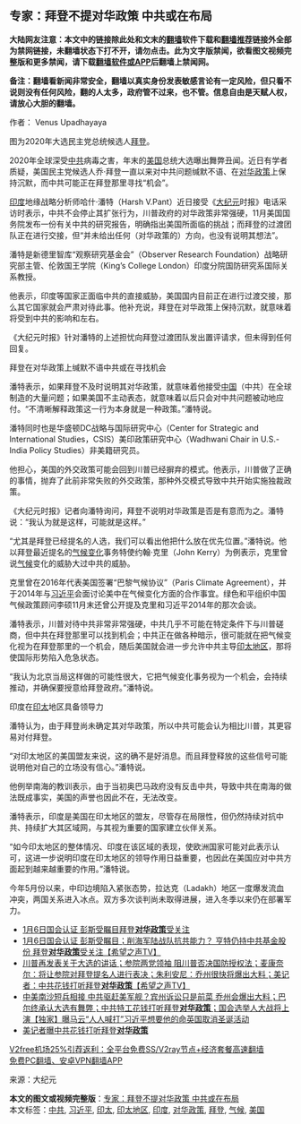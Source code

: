  <h2>专家：拜登不提对华政策 中共或在布局</h2> <p class="notice"><b>大陆网友注意：本文中的链接除此处和文末的<a href="https://github.com/bannedbook/fanqiang" >翻墙</a>软件下载和<a href="https://github.com/killgcd/justmysocks/blob/master/README.md">翻墙推荐</a>链接外全部为禁网链接，未翻墙状态下打不开，请勿点击。此为文字版禁闻，欲看图文视频完整版和更多禁闻，请下载<a href="https://github.com/bannedbook/fanqiang">翻墙软件或APP</a>后翻墙上禁闻网。</p><p>备注：翻墙看新闻非常安全，翻墙以真实身份发表敏感言论有一定风险，但只看不说则没有任何风险，翻的人太多，政府管不过来，也不管。信息自由是天赋人权，请放心大胆的翻墙。</b></p>  <div class="entry"> <p>作者： Venus Upadhayaya</p> <p id="conimg">图为2020年大选民主党总统候选人<a href="https://www.bannedbook.org/bnews/tag/%e6%8b%9c%e7%99%bb/" class="st_tag internal_tag" rel="tag" title="标签 拜登 下的日志">拜登</a>。</p> <p>2020年全球深受<a href="https://www.bannedbook.org/bnews/tag/%e4%b8%ad%e5%85%b1/" class="st_tag internal_tag" rel="tag" title="标签 中共 下的日志">中共</a>病毒之害，年末的<a href="https://www.bannedbook.org/bnews/tag/%e7%be%8e%e5%9b%bd/" class="st_tag internal_tag" rel="tag" title="标签 美国 下的日志">美国</a>总统大选曝出舞弊丑闻。近日有学者质疑，美国民主党候选人乔·拜登一直以来对中共问题缄默不语、在<a href="https://www.bannedbook.org/bnews/tag/%E5%AF%B9%E5%8D%8E%E6%94%BF%E7%AD%96/" class="st_tag internal_tag" rel="tag" title="标签 对华政策 下的日志">对华政策</a>上保持沉默，而中共可能正在拜登那里寻找“机会”。</p> <p><a href="https://www.bannedbook.org/bnews/tag/%e5%8d%b0%e5%ba%a6/" class="st_tag internal_tag" rel="tag" title="标签 印度 下的日志">印度</a>地缘战略分析师哈什·潘特（Harsh V.Pant）近日接受《<span class='wp_keywordlink_affiliate'><a href="http://www.epochtimes.com/" title="大纪元" target="_blank">大纪元</a></span>时报》电话采访时表示，中共不会停止其扩张行为，川普政府的对华政策非常强硬，11月美国国务院发布一份有关中共的研究报告，明确指出美国所面临的挑战；而拜登的过渡团队正在进行交接，但“并未给出任何（对华政策的）方向，也没有说明其想法”。</p> <p>潘特是新德里智库“观察研究基金会”（Observer Research Foundation）战略研究部主管、伦敦国王学院（King’s College London）印度分院国防研究系国际关系教授。</p> <p>他表示，印度等国家正面临中共的直接威胁，美国国内目前正在进行过渡交接，那么其它国家就会严肃对待此事。他补充说，拜登在对华政策上保持沉默，就意味着将受到中共的影响和左右。</p>  <p>《大纪元时报》针对潘特的上述担忧向拜登过渡团队发出置评请求，但未得到任何回复。</p> <p>拜登在对华政策上缄默不语中共或在寻找机会</p> <p>潘特表示，如果拜登不及时说明其对华政策，就意味着他接受<span class='wp_keywordlink_affiliate'><a href="https://www.bannedbook.org/" title="中国" target="_blank">中国</a></span>（中共）在全球制造的大量问题；如果美国不主动表态，就意味着以后只会对中共问题被动地应付。“不清晰解释政策这一行为本身就是一种政策。”潘特说。</p> <p>潘特同时也是华盛顿DC战略与国际研究中心（Center for Strategic and International Studies，CSIS）美印政策研究中心（Wadhwani Chair in U.S.-India Policy Studies）非美籍研究员。</p> <p>他担心，美国的外交政策可能会回到川普已经摒弃的模式。他表示，川普做了正确的事情，抛弃了此前非常失败的外交政策，那种外交模式导致中共开始实施独裁政策。</p> <p>《大纪元时报》记者向潘特询问，拜登不说明对华政策是否是有意而为之。潘特说：“我认为就是这样，可能就是这样。”</p>  <p>“尤其是拜登已经提名的人选，我们可以看出他把什么放在优先位置。”潘特说。他以拜登最近提名的<span class='wp_keywordlink'><a href="https://www.bannedbook.org/bnews/ssgc/20180904/993719.html" title="《魔鬼在统治着我们的世界(23)：环保主义(上)》" target="_blank">气候变化</a></span>事务特使约翰·克里（John Kerry）为例表示，克里曾说<a href="https://www.bannedbook.org/bnews/tag/%e6%b0%94%e5%80%99/" class="st_tag internal_tag" rel="tag" title="标签 气候 下的日志">气候</a>变化的威胁大过中共的威胁。</p> <p>克里曾在2016年代表美国签署“巴黎气候协议”（Paris Climate Agreement），并于2014年与<a href="https://www.bannedbook.org/bnews/tag/%e4%b9%a0%e8%bf%91%e5%b9%b3/" class="st_tag internal_tag" rel="tag" title="标签 习近平 下的日志">习近平</a>会面讨论美中在气候变化方面的合作事宜。绿色和平组织中国气候政策顾问李硕11月末还曾公开提及克里和习近平2014年的那次会谈。</p> <p>潘特表示，川普对待中共非常非常强硬，中共几乎不可能在特定条件下与川普磋商，但中共在拜登那里可以找到机会；中共正在做各种暗示，很可能就在把气候变化视为在拜登那里的一个机会，随后美国就会进一步允许中共主导<a href="https://www.bannedbook.org/bnews/tag/%e5%8d%b0%e5%a4%aa%e5%9c%b0%e5%8c%ba/" class="st_tag internal_tag" rel="tag" title="标签 印太地区 下的日志">印太地区</a>，那将使国际形势陷入危急状态。</p> <p>“我认为北京当局这样做的可能性很大，它把气候变化事务视为一个机会，会持续推动，并确保要授意给拜登政府。”潘特说。</p> <p>印度在<a href="https://www.bannedbook.org/bnews/tag/%E5%8D%B0%E5%A4%AA/" class="st_tag internal_tag" rel="tag" title="标签 印太 下的日志">印太</a>地区具备领导力</p> <p>潘特认为，由于拜登尚未确定其对华政策，所以中共可能会认为相比川普，其更容易对付拜登。</p>  <p>“对印太地区的美国盟友来说，这的确不是好消息。而且拜登释放的这些信号可能说明他对自己的立场没有信心。”潘特说。</p> <p>他例举南海的教训表示，由于当初奥巴马政府没有反击中共，导致中共在南海的做法既成事实，美国的声誉也因此不在，无法改变。</p> <p>潘特表示，印度是美国在印太地区的盟友，尽管存在局限性，但仍然持续对抗中共、持续扩大其区域网，与其视为重要的国家建立伙伴关系。</p> <p>“如今印太地区的整体情况、印度在该区域的表现，使欧洲国家可能对此表示认可，这进一步说明印度在印太地区的领导作用日益重要，也因此在美国应对中共方面起到越来越重要的作用。”潘特说。</p> <p>今年5月份以来，中印边境陷入紧张态势，拉达克（Ladakh）地区一度爆发流血冲突，两国关系进入冰点。双方多次谈判尚未取得进展，进入冬季以来仍在部署军力。</p> <ul class='op-related-articles' title='相关阅读'> <li><a href='https://www.bannedbook.org/bnews/taiwannews/20201228/1456427.html' target='_blank'>1月6日国会认证 彭斯受瞩目拜登<b>对华政策</b>受关注</a></li> <li><a href='https://www.bannedbook.org/bnews/cbnews/20201228/1456412.html' target='_blank'>1月6日国会认证 彭斯受瞩目；削海军陆战队抗共能力？ 亨特仍持中共基金股份 拜登<b>对华政策</b>受关注【希望之声TV】</a></li> <li><a href='https://www.bannedbook.org/bnews/cbnews/20201223/1453595.html' target='_blank'>川普再发表关于大选的讲话；参院两党领袖 阻川普否决国防授权法；麦康奈尔：将让参院对拜登提名人进行表决；朱利安尼：乔州很快将爆出大料；美记者：中共花钱打听拜登<b>对华政策</b>【希望之声TV】</a></li> <li><a href='https://www.bannedbook.org/bnews/bannedvideo/20201223/1453497.html' target='_blank'>中美南沙短兵相接 中共驱赶美军舰？宾州诉讼只是前菜  乔州会爆出大料；巴尔终承认大选有舞弊；中共特工花钱打听拜登<b>对华政策</b>；国会选举人大战将上演【独家】曝马云“人人喊打”习近平想要他的命英国取消圣诞活动</a></li> <li><a href='https://www.bannedbook.org/bnews/cbnews/20201223/1453110.html' target='_blank'>美记者曝中共花钱打听拜登<b>对华政策</b></a></li> </ul> <p class="texttj"> <a href="https://www.bannedbook.org/forum23/topic22702.html" target="_blank">V2free机场25%引荐返利：全平台免费SS/V2ray节点+经济套餐高速翻墙</a><br/> <a href="https://github.com/bannedbook/fanqiang/wiki/%E7%A6%81%E9%97%BB%E7%BD%91%E5%AE%89%E5%8D%93%E7%BF%BB%E5%A2%99%E6%96%B0%E9%97%BBAPP" target="_blank">免费PC翻墙、安卓VPN翻墙APP</a></p><p> 来源：大纪元 </p> <a name='sharetosocial'></a>       <div><b>本文的图文或视频完整版</b>：<a href='https://www.bannedbook.org/bnews/cbnews/20210102/1459409.html'>专家：拜登不提对华政策 中共或在布局</a></div>  </div><!--END ENTRY--> <div class="postfooter"> <div>本文标签：<a href="https://www.bannedbook.org/bnews/tag/%e4%b8%ad%e5%85%b1/" rel="tag">中共</a>, <a href="https://www.bannedbook.org/bnews/tag/%e4%b9%a0%e8%bf%91%e5%b9%b3/" rel="tag">习近平</a>, <a href="https://www.bannedbook.org/bnews/tag/%E5%8D%B0%E5%A4%AA/" rel="tag">印太</a>, <a href="https://www.bannedbook.org/bnews/tag/%e5%8d%b0%e5%a4%aa%e5%9c%b0%e5%8c%ba/" rel="tag">印太地区</a>, <a href="https://www.bannedbook.org/bnews/tag/%e5%8d%b0%e5%ba%a6/" rel="tag">印度</a>, <a href="https://www.bannedbook.org/bnews/tag/%E5%AF%B9%E5%8D%8E%E6%94%BF%E7%AD%96/" rel="tag">对华政策</a>, <a href="https://www.bannedbook.org/bnews/tag/%e6%8b%9c%e7%99%bb/" rel="tag">拜登</a>, <a href="https://www.bannedbook.org/bnews/tag/%e6%b0%94%e5%80%99/" rel="tag">气候</a>, <a href="https://www.bannedbook.org/bnews/tag/%e7%be%8e%e5%9b%bd/" rel="tag">美国</a></div>  </div><!--END POSTFOOTER--> 